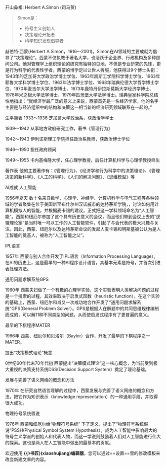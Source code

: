 开山鼻祖: Herbert A.Simon (司马贺)

> Simon是：
> 
>  - 符号主义创始人 
>  - 决策理论开拓者 
>  - 科学知识发现倡导者

赫伯特·西蒙(Herbert A.Simon，1916～2001)。Simon在AI领域的主要成就为倡导了“决策理论”。西蒙不仅执教于著名大学，也活跃于企业界、行政机构及多种顾问公司。他对管理学上组织理论的研究有独特的见地，不但是专业研究的先锋，更是行为科学的代表性学者。西蒙的博学足以让世人折服，他获得过9个博士头衔：1943年的芝加哥大学政治学博士学位、1963年凯斯工学院科学博士学位、1963年耶鲁大学科学博士学位、1963年法学博士学位、1968年瑞典伦德大学哲学博士学位、1970年麦吉尔大学法学博士、1973年鹿特丹伊拉斯莫斯大学经济学博士、1978年米之根大学法学博士、1979年匹茨堡大学法学博士。瑞典皇家科学院总结性地指出：“就经济学最广泛的意义上来说，西蒙首先是一名经济学家，他的名字主要是与经济组织中的结构和决策这一相当新的经济研究领域联系在一起的。”

生平简表
1933～1936 芝加哥大学政治系，获政治学学士

1939～1942 从事地方政府研究工作，著书《管理行为》

1942～1943 伊利诺斯理工学院担任政治系教师，获政治博士学位

1946～1950 担任政府顾问

1949～1955 卡内基梅隆大学，任心理学教授，后任计算机科学与心理学教授终生

著作表
他的主要著作有：《管理行为》、《经济学和行为科学中的决策理论》、《管理决策的新科学》、《人工的科学》、《人们的解决问题》、《思维模型》等

AI成就
人工智能

1956年夏天 数十名来自数学、心理学、神经学、计算机科学与电气工程等各种领域的学者聚集在位于美国新罕布什尔州汉诺威市的达特茅斯学院，，讨论如何用计算机模拟人的智能，并根据麦卡锡的建议，正式把这一学科领域命名为“人工智能”。西蒙和纽厄尔参加了这个具有历史意义的会议，而且他们带到会议上去的“逻辑理论家”是当时唯一可以工作的人工智能软件，引起了与会代表的极大兴趣与关注。因此，西蒙、纽厄尔以及达特茅斯会议的发起人麦卡锡和明斯基被公认为是人工智能的奠基人，被称为“人工智能之父”。

IPL语言

1957年 西蒙与别人合作开发了IPL语言（Information Processing Language）。在AI的历史上，这是最早的一种AI程序设计语言，其基本元素是符号，并首次引进表处理方法。

通用问题求解系统GPS

1960年 西蒙夫妇做了一个有趣的心理学实验，这个实验表明人类解决问题的过程是一个搜索的过程，其效率取决于启发式函数（heuristic function）。在这个实验的基础上，西蒙、纽厄尔和肖又一次成功地合作开发了“通用问题求解系统"GPS(General Problem Solver）。GPS是根据人在解题中的共同思维规律编制而成的，可以解11种不同类型的问题，从而使启发式程序有了更普遍的意义。

最早的下棋程序MATER

1966年 西蒙、纽厄尔和贝洛尔（Baylor）合作，开发了最早的下棋程序之一MATER。

提出“决策模式理论”概念

0世纪60年代末70年代初 西蒙提出“决策模式理论”这一核心概念，为当前受到极大重视的决策支持系统DSS(Decision Support System）奠定了理论基础。

发展与完善了语义网络的概念和方法

1970年 在研究自然语言理解的过程中，西蒙发展与完善了语义网络的概念和方法，把它作为知识表示（knowledge representation）的一种通用手段，并取得很大成功。

物理符号系统假说

1976年 西蒙和纽厄尔给“物理符号系统” 下了定义，提出了“物理符号系统假说”PSSH(Physical Symbol System Hypothesis），成为人工智能中影响最大的符号主义学派的创始人和代表人物，而这一学说则鼓励着人们对人工智能进行伟大的探索。这也是两人在人工智能中做出的最基本的贡献。


欢迎使用 **{小书匠}(xiaoshujiang)编辑器**，您可以通过==设置==里的修改模板来改变新建文章的内容。